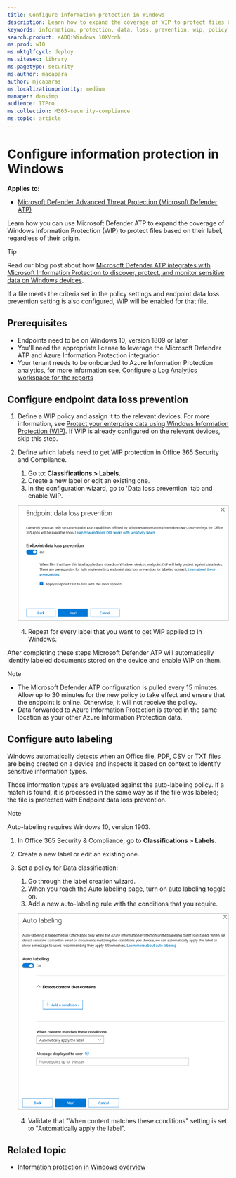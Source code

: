 ```yaml
---
title: Configure information protection in Windows 
description: Learn how to expand the coverage of WIP to protect files based on their label, regardless of their origin.
keywords: information, protection, data, loss, prevention, wip, policy, scc, compliance, labels, dlp
search.product: eADQiWindows 10XVcnh
ms.prod: w10
ms.mktglfcycl: deploy
ms.sitesec: library
ms.pagetype: security
ms.author: macapara
author: mjcaparas
ms.localizationpriority: medium
manager: dansimp
audience: ITPro
ms.collection: M365-security-compliance 
ms.topic: article
---
```


# Configure information protection in Windows 

**Applies to:**

- [Microsoft Defender Advanced Threat Protection (Microsoft Defender ATP)](https://go.microsoft.com/fwlink/p/?linkid=2069559)

Learn how you can use Microsoft Defender ATP to expand the coverage of Windows Information Protection (WIP) to protect files based on their label, regardless of their origin.

>[!TIP]
> Read our blog post about how [Microsoft Defender ATP integrates with Microsoft Information Protection to discover, protect, and monitor sensitive data on Windows devices](https://cloudblogs.microsoft.com/microsoftsecure/2019/01/17/windows-defender-atp-integrates-with-microsoft-information-protection-to-discover-protect-and-monitor-sensitive-data-on-windows-devices/).

If a file meets the criteria set in the policy settings and endpoint data loss prevention setting is also configured, WIP will be enabled for that file.



## Prerequisites
- Endpoints need to be on Windows 10, version 1809 or later
- You'll need the appropriate license to leverage the Microsoft Defender ATP and Azure Information Protection integration
- Your tenant needs to be onboarded to Azure Information Protection analytics, for more information see, [Configure a Log Analytics workspace for the reports](https://docs.microsoft.com/azure/information-protection/reports-aip#configure-a-log-analytics-workspace-for-the-reports)


## Configure endpoint data loss prevention
1. Define a WIP policy and assign it to the relevant devices. For more information, see [Protect your enterprise data using Windows Information Protection (WIP)](https://docs.microsoft.com/windows/security/information-protection/windows-information-protection/protect-enterprise-data-using-wip). If WIP is already configured on the relevant devices, skip this step. 
2. Define which labels need to get WIP protection in Office 365 Security and Compliance. 
    
    1. Go to: **Classifications > Labels**.
    2. Create a new label or edit an existing one. 
    3. In the configuration wizard, go to 'Data loss prevention' tab and enable WIP.

    ![Image of Office 365 Security and Compliance sensitivity label](images/endpoint-data-loss-protection.png)

    4. Repeat for every label that you want to get WIP applied to in Windows. 

After completing these steps Microsoft Defender ATP will automatically identify labeled documents stored on the device and enable WIP on them.

>[!NOTE]
>- The Microsoft Defender ATP configuration is pulled every 15 minutes. Allow up to 30 minutes for the new policy to take effect and ensure that the endpoint is online. Otherwise, it will not receive the policy.
>- Data forwarded to Azure Information Protection is stored in the same location as your other Azure Information Protection data.


## Configure auto labeling

Windows automatically detects when an Office file, PDF, CSV or TXT files are being created on a device and inspects it based on context to identify sensitive information types.

Those information types are evaluated against the auto-labeling policy. If a match is found, it is processed in the same way as if the file was labeled; the file is protected with Endpoint data loss prevention.

>[!NOTE]
> Auto-labeling requires Windows 10, version 1903.


1. In Office 365 Security & Compliance, go to **Classifications > Labels**.

2. Create a new label or edit an existing one. 


3. Set a policy for Data classification:
   
   1. Go through the label creation wizard.
   2. When you reach the Auto labeling page, turn on auto labeling toggle on.
   3. Add a new auto-labeling rule with the conditions that you require. 
    
    ![Image of auto labeling in Office 365 Security and Compliance center](images/auto-labeling.png)    

   4. Validate that "When content matches these conditions" setting is set to "Automatically apply the label".
 





## Related topic
- [Information protection in Windows overview](information-protection-in-windows-overview.md)